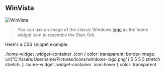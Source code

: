 ## WinVista

![WinVista](https://i.imgur.com/ftG2ad0.png)

> You can use an image of the classic Windows [logo](https://imgur.com/BvXJlkj) as the home widget icon to resemble the Start Orb.

Here's a CSS snippet example:

.home-widget .widget-container .icon {
    color: transparent;
    border-image: url("C:/Users/Username/Pictures/Icons/windows-logo.png") 5 5 5 5 stretch stretch;
}
.home-widget .widget-container .icon:hover {
    color: transparent